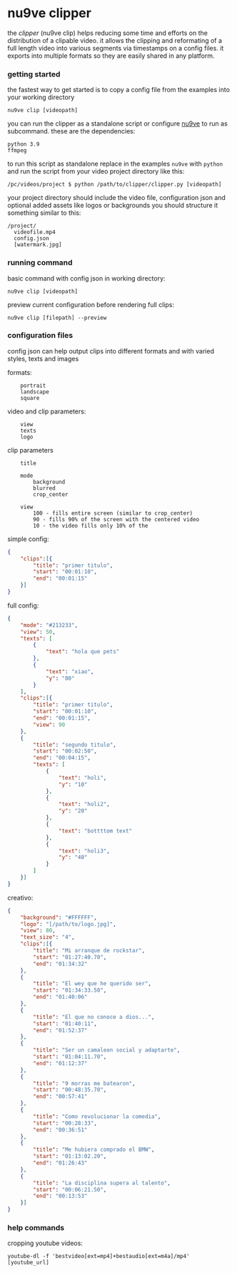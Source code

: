 # nu9ve clipper

the *clipper* (nu9ve clip) helps reducing some time and efforts on the distribution of a clipable video. it allows the clipping and reformating of a full length video into various segments via timestamps on a config files. it exports into multiple formats so they are easily shared in any platform.


### getting started
the fastest way to get started is to copy a config file from the examples into your working directory 
```console
nu9ve clip [videopath]
```

you can run the clipper as a standalone script or configure [nu9ve](https://github.com/nu9ve/n-creator-utils/blob/master/README.md) to run as subcommand. these are the dependencies:
```
python 3.9
ffmpeg
```

to run this script as standalone replace in the examples `nu9ve` with `python` and run the script from your video project directory like this:
```console
/pc/videos/project $ python /path/to/clipper/clipper.py [videopath]
```

your project directory should include the video file, configuration json and optional added assets like logos or backgrounds
you should structure it something similar to this:
```
/project/
  videofile.mp4
  config.json
  [watermark.jpg]
```

### running command

basic command with config json in working directory:
```console
nu9ve clip [videopath]
```

preview current configuration before rendering full clips:
```console
nu9ve clip [filepath] --preview
```

### configuration files

config json can help output clips into different formats and with varied styles, texts and images

formats:
```
    portrait
    landscape
    square
```

video and clip parameters:
```
    view
    texts
    logo
```

clip parameters
```
    title

    mode
        background
        blurred
        crop_center

    view
        100 - fills entire screen (similar to crop_center)
        90 - fills 90% of the screen with the centered video
        10 - the video fills only 10% of the 
```

simple config:
```json
{
	"clips":[{
		"title": "primer titulo",
		"start": "00:01:10",
		"end": "00:01:15"
	}]
}
```

full config:
```json
{
	"mode": "#213233",
	"view": 50,
	"texts": [
		{
			"text": "hola que pets"
		},
		{
			"text": "xiao",
			"y": "80"
		}
	],
	"clips":[{
		"title": "primer titulo",
		"start": "00:01:10",
		"end": "00:01:15",
		"view": 90
	},
	{
		"title": "segundo titulo",
		"start": "00:02:50",
		"end": "00:04:15",
		"texts": [
			{
				"text": "holi",
				"y": "10"
			},
			{
				"text": "holi2",
				"y": "20"
			},
			{
				"text": "bottttom text"
			},
			{
				"text": "holi3",
				"y": "40"
			}
		]
	}]
}
```

creativo:
```json
{
	"background": "#FFFFFF",
	"logo": "[/path/to/logo.jpg]",
	"view": 80,
	"text_size": "4",
	"clips":[{
		"title": "Mi arranque de rockstar",
		"start": "01:27:40.70",
		"end": "01:34:32"
	},
	{
		"title": "El wey que he querido ser",
		"start": "01:34:33.50",
		"end": "01:40:06"
	},
	{
		"title": "El que no conoce a dios...",
		"start": "01:40:11",
		"end": "01:52:37"
	},
	{
		"title": "Ser un camaleon social y adaptarte",
		"start": "01:04:11.70",
		"end": "01:12:37"
	},
	{
		"title": "9 morras me batearon",
		"start": "00:48:35.70",
		"end": "00:57:41"
	},
	{
		"title": "Como revolucionar la comedia",
		"start": "00:28:33",
		"end": "00:36:51"
	},
	{
		"title": "Me hubiera comprado el BMW",
		"start": "01:13:02.20",
		"end": "01:26:43"
	},
	{
		"title": "La disciplina supera al talento",
		"start": "00:06:21.50",
		"end": "00:13:53"
	}]
}
```


### help commands

cropping youtube videos:
```
youtube-dl -f 'bestvideo[ext=mp4]+bestaudio[ext=m4a]/mp4' [youtube_url]
```


<!-- ## running the tests (xd)

filemanager should output correct actions
clipper should check ffmpeg version or export is working

```
nu9ve test [function]
``` 

## contributing

please read [CONTRIBUTING.md](https://gist.github.com/PurpleBooth/b24679402957c63ec426) for details on our code of conduct, and the process for submitting pull requests to us.

## license

this project is licensed under the MIT License - see the [LICENSE.md](LICENSE.md) file for details

## acknowledgments

* hat tip to anyone whose code was used
* thanks for the [template](https://gist.github.com/PurpleBooth/b24679402957c63ec426) purplebooth
-->